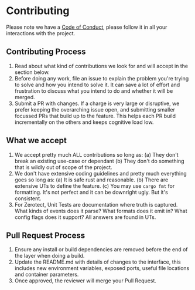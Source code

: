 # Contributing

Please note we have a [Code of Conduct](CODE_OF_CONDUCT.md), please follow it in all your interactions with the project.

## Contributing Process
1. Read about what kind of contributions we look for and will accept in the section below.
2. Before doing any work, file an issue to explain the problem you're trying to solve and how you intend to solve it. 
   It can save a lot of effort and frustration to discuss what you intend to do and whether it will be merged.
3. Submit a PR with changes. If a charge is very large or disruptive, we prefer keeping the overarching issue open,
   and submitting smaller focussed PRs that build up to the feature. This helps each PR build incrementally on the others
   and keeps cognitive load low.

## What we accept

1. We accept pretty much ALL contributions so long as:
   (a) They don't break an existing use-case or dependant
   (b) They don't do something that is wildly out of scope of the project.
2. We don't have extensive coding guidelines and pretty much everything goes so long as:
   (a) It is safe rust and reasonable.
   (b) There are extensive UTs to define the feature.
   (c) You may use `cargo fmt` for formatting. It's not perfect and it can be downright ugly. But it's consistent.
3. For Zerotect, Unit Tests are documentation where truth is captured. What kinds of events does it parse? What formats
   does it emit in? What config flags does it support? All answers are found in UTs.

## Pull Request Process

1. Ensure any install or build dependencies are removed before the end of the layer when doing a 
   build.
2. Update the README.md with details of changes to the interface, this includes new environment 
   variables, exposed ports, useful file locations and container parameters.
3. Once approved, the reviewer will merge your Pull Request.

